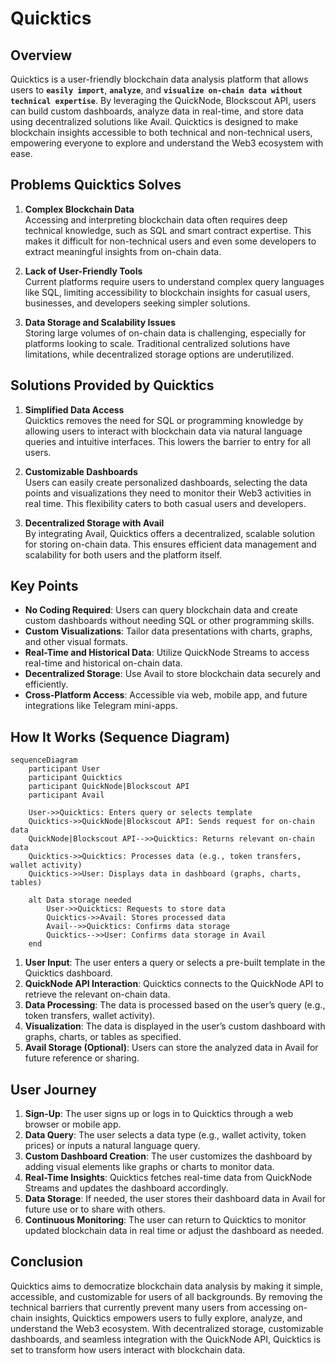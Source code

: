 # Quicktics

## Overview
Quicktics is a user-friendly blockchain data analysis platform that allows users to **`easily import`**, **`analyze`**, and **`visualize on-chain data without technical expertise`**. By leveraging the QuickNode, Blockscout API, users can build custom dashboards, analyze data in real-time, and store data using decentralized solutions like Avail. Quicktics is designed to make blockchain insights accessible to both technical and non-technical users, empowering everyone to explore and understand the Web3 ecosystem with ease.

## Problems Quicktics Solves

1. **Complex Blockchain Data**  
   Accessing and interpreting blockchain data often requires deep technical knowledge, such as SQL and smart contract expertise. This makes it difficult for non-technical users and even some developers to extract meaningful insights from on-chain data.

2. **Lack of User-Friendly Tools**  
   Current platforms require users to understand complex query languages like SQL, limiting accessibility to blockchain insights for casual users, businesses, and developers seeking simpler solutions.

3. **Data Storage and Scalability Issues**  
   Storing large volumes of on-chain data is challenging, especially for platforms looking to scale. Traditional centralized solutions have limitations, while decentralized storage options are underutilized.

## Solutions Provided by Quicktics

1. **Simplified Data Access**  
   Quicktics removes the need for SQL or programming knowledge by allowing users to interact with blockchain data via natural language queries and intuitive interfaces. This lowers the barrier to entry for all users.

2. **Customizable Dashboards**  
   Users can easily create personalized dashboards, selecting the data points and visualizations they need to monitor their Web3 activities in real time. This flexibility caters to both casual users and developers.

3. **Decentralized Storage with Avail**  
   By integrating Avail, Quicktics offers a decentralized, scalable solution for storing on-chain data. This ensures efficient data management and scalability for both users and the platform itself.

## Key Points

- **No Coding Required**: Users can query blockchain data and create custom dashboards without needing SQL or other programming skills.
- **Custom Visualizations**: Tailor data presentations with charts, graphs, and other visual formats.
- **Real-Time and Historical Data**: Utilize QuickNode Streams to access real-time and historical on-chain data.
- **Decentralized Storage**: Use Avail to store blockchain data securely and efficiently.
- **Cross-Platform Access**: Accessible via web, mobile app, and future integrations like Telegram mini-apps.

## How It Works (Sequence Diagram)
```mermaid
sequenceDiagram
    participant User
    participant Quicktics
    participant QuickNode|Blockscout API
    participant Avail

    User->>Quicktics: Enters query or selects template
    Quicktics->>QuickNode|Blockscout API: Sends request for on-chain data
    QuickNode|Blockscout API-->>Quicktics: Returns relevant on-chain data
    Quicktics->>Quicktics: Processes data (e.g., token transfers, wallet activity)
    Quicktics->>User: Displays data in dashboard (graphs, charts, tables)
    
    alt Data storage needed
        User->>Quicktics: Requests to store data
        Quicktics->>Avail: Stores processed data
        Avail-->>Quicktics: Confirms data storage
        Quicktics-->>User: Confirms data storage in Avail
    end
```
1. **User Input**: The user enters a query or selects a pre-built template in the Quicktics dashboard.
2. **QuickNode API Interaction**: Quicktics connects to the QuickNode API to retrieve the relevant on-chain data.
3. **Data Processing**: The data is processed based on the user’s query (e.g., token transfers, wallet activity).
4. **Visualization**: The data is displayed in the user’s custom dashboard with graphs, charts, or tables as specified.
5. **Avail Storage (Optional)**: Users can store the analyzed data in Avail for future reference or sharing.

## User Journey

1. **Sign-Up**: The user signs up or logs in to Quicktics through a web browser or mobile app.
2. **Data Query**: The user selects a data type (e.g., wallet activity, token prices) or inputs a natural language query.
3. **Custom Dashboard Creation**: The user customizes the dashboard by adding visual elements like graphs or charts to monitor data.
4. **Real-Time Insights**: Quicktics fetches real-time data from QuickNode Streams and updates the dashboard accordingly.
5. **Data Storage**: If needed, the user stores their dashboard data in Avail for future use or to share with others.
6. **Continuous Monitoring**: The user can return to Quicktics to monitor updated blockchain data in real time or adjust the dashboard as needed.

## Conclusion

Quicktics aims to democratize blockchain data analysis by making it simple, accessible, and customizable for users of all backgrounds. By removing the technical barriers that currently prevent many users from accessing on-chain insights, Quicktics empowers users to fully explore, analyze, and understand the Web3 ecosystem. With decentralized storage, customizable dashboards, and seamless integration with the QuickNode API, Quicktics is set to transform how users interact with blockchain data.
